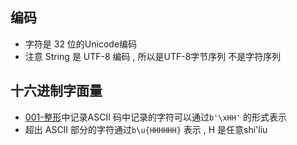 ## 编码
- 字符是 32 位的Unicode编码
- 注意 String 是 UTF-8 编码 , 所以是UTF-8字节序列 不是字符序列

## 十六进制字面量

- [001-整形](001-整形.md)中记录ASCII 码中记录的字符可以通过`b'\xHH'` 的形式表示
- 超出 ASCII 部分的字符通过`b\u{HHHHHH}` 表示 , H 是任意shi'liu